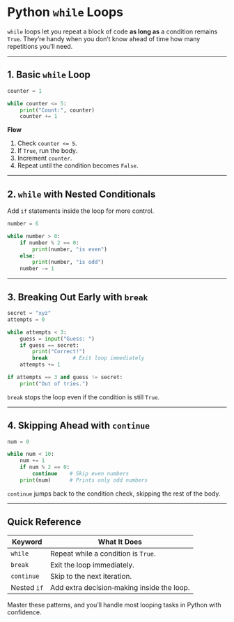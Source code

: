 
# Python `while` Loops

`while` loops let you repeat a block of code **as long as** a condition remains `True`. They’re handy when you don’t know ahead of time how many repetitions you’ll need.

---

## 1. Basic `while` Loop

```python
counter = 1

while counter <= 5:
    print("Count:", counter)
    counter += 1
```

**Flow**  
1. Check `counter <= 5`.  
2. If `True`, run the body.  
3. Increment `counter`.  
4. Repeat until the condition becomes `False`.

---

## 2. `while` with Nested Conditionals

Add `if` statements inside the loop for more control.

```python
number = 6

while number > 0:
    if number % 2 == 0:
        print(number, "is even")
    else:
        print(number, "is odd")
    number -= 1
```

---

## 3. Breaking Out Early with `break`

```python
secret = "xyz"
attempts = 0

while attempts < 3:
    guess = input("Guess: ")
    if guess == secret:
        print("Correct!")
        break        # Exit loop immediately
    attempts += 1

if attempts == 3 and guess != secret:
    print("Out of tries.")
```

`break` stops the loop even if the condition is still `True`.

---

## 4. Skipping Ahead with `continue`

```python
num = 0

while num < 10:
    num += 1
    if num % 2 == 0:
        continue    # Skip even numbers
    print(num)      # Prints only odd numbers
```

`continue` jumps back to the condition check, skipping the rest of the body.

---

## Quick Reference

| Keyword    | What It Does                                  |
|------------|-----------------------------------------------|
| `while`    | Repeat while a condition is `True`.           |
| `break`    | Exit the loop immediately.                    |
| `continue` | Skip to the next iteration.                   |
| Nested `if`| Add extra decision‑making inside the loop.    |

Master these patterns, and you’ll handle most looping tasks in Python with confidence.
